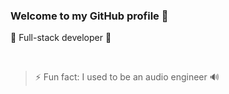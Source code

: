 ### Welcome to my GitHub profile 🚀

💅 Full-stack developer 🦾
<br>

<br>

>⚡ Fun fact: I used to be an audio engineer 🔊
<!--
**mrzachnugent/mrzachnugent** is a ✨ _special_ ✨ repository because its `README.md` (this file) appears on your GitHub profile.

Here are some ideas to get you started:

- 🔭 I’m currently working on ...
- 🌱 I’m currently learning ...
- 👯 I’m looking to collaborate on ...
- 🤔 I’m looking for help with ...
- 💬 Ask me about ...
- 📫 How to reach me: ...
- 😄 Pronouns: ...
- ⚡ Fun fact: ...
-->
